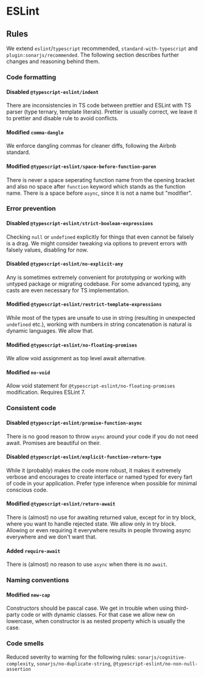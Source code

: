 # ESLint

## Rules

We extend `eslint`/`typescript` recommended, `standard-with-typescript` and `plugin:sonarjs/recommended`. The following section describes further changes and reasoning behind them.

### Code formatting

#### Disabled `@typescript-eslint/indent`
There are inconsistencies in TS code between prettier and ESLint with TS parser (type ternary, template literals). Prettier is usually correct, we leave it to prettier and disable rule to avoid conflicts.

#### Modified `comma-dangle`
We enforce dangling commas for cleaner diffs, following the Airbnb standard.

#### Modified `@typescript-eslint/space-before-function-paren`
There is never a space seperating function name from the opening bracket and also no space after `function` keyword which stands as the function name. There is a space before `async`, since it is not a name but "modifier".

### Error prevention

#### Disabled `@typescript-eslint/strict-boolean-expressions`
Checking `null` or `undefined` explicitly for things that even cannot be falsely is a drag. We might consider tweaking via options to prevent errors with falsely values, disabling for now.

#### Disabled `@typescript-eslint/no-explicit-any`
Any is sometimes extremely convenient for prototyping or working with untyped package or migrating codebase. For some advanced typing, any casts are even necessary for TS implementation.

#### Modified `@typescript-eslint/restrict-template-expressions`
While most of the types are unsafe to use in string (resulting in unexpected `undefined` etc.), working with numbers in string concatenation is natural is dynamic languages. We allow that.

#### Modified `@typescript-eslint/no-floating-promises`
We allow void assignment as top level await alternative.

#### Modified `no-void`
Allow void statement for `@typescript-eslint/no-floating-promises` modification. Requires ESLint 7.

### Consistent code

#### Disabled `@typescript-eslint/promise-function-async`
There is no good reason to throw `async` around your code if you do not need await. Promises are beautiful on their.

#### Disabled `@typescript-eslint/explicit-function-return-type`
While it (probably) makes the code more robust, it makes it extremely verbose and encourages to create interface or named typed for every fart of code in your application. Prefer type inference when possible for minimal conscious code.

#### Modified `@typescript-eslint/return-await`
There is (almost) no use for awaiting returned value, except for in try block, where you want to handle rejected state. We allow only in try block. Allowing or even requiring it everywhere results in people throwing async everywhere and we don't want that.

#### Added `require-await`
There is (almost) no reason to use `async` when there is no `await`.

### Naming conventions

#### Modified `new-cap`
Constructors should be pascal case. We get in trouble when using third-party code or with dynamic classes. For that case we allow new on lowercase, when constructor is as nested property which is usually the case.

### Code smells

Reduced severity to warning for the following rules: `sonarjs/cognitive-complexity`, `sonarjs/no-duplicate-string`, `@typescript-eslint/no-non-null-assertion`

